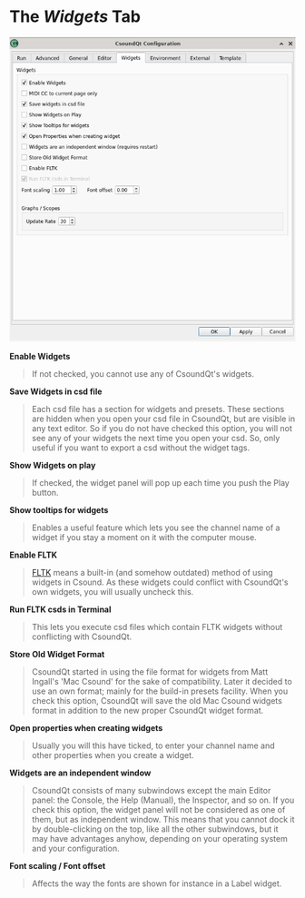 # The *Widgets* Tab

![widgets tab](img/config_widgets.png) 

**Enable Widgets** 

> If not checked, you cannot use any of CsoundQt's widgets.   
 

**Save Widgets in csd file** 

> Each csd file has a section for widgets and presets. These sections are hidden when you open your csd file in CsoundQt, but are visible in any text editor. So if you do not have checked this option, you will not see any of your widgets the next time you open your csd. So, only useful if you want to export a csd without the widget tags.   
 

**Show Widgets on play** 

> If checked, the widget panel will pop up each time you push the Play button.   


**Show tooltips for widgets** 

> Enables a useful feature which lets you see the channel name of a widget if you stay a moment on it with the computer mouse.   


**Enable FLTK** 

> [FLTK](http://csound.github.io/docs/manual/ControlFltkIntro.html) means a built-in (and somehow outdated) method of using widgets in Csound. As these widgets could conflict with CsoundQt's own widgets, you will usually uncheck this.   


**Run FLTK csds in Terminal** 

> This lets you execute csd files which contain FLTK widgets without conflicting with CsoundQt.   


**Store Old Widget Format** 

> CsoundQt started in using the file format for widgets from Matt Ingall's 'Mac Csound' for the sake of compatibility. Later it decided to use an own format; mainly for the build-in presets facility. When you check this option, CsoundQt will save the old Mac Csound widgets format in addition to the new proper CsoundQt widget format.   


**Open properties when creating widgets** 

> Usually you will this have ticked, to enter your channel name and other properties when you create a widget.   


**Widgets are an independent window** 

> CsoundQt consists of many subwindows except the main Editor panel: the Console, the Help (Manual), the Inspector, and so on. If you check this option, the widget panel will not be considered as one of them, but as independent window. This means that you cannot dock it by double-clicking on the top, like all the other subwindows, but it may have advantages anyhow, depending on your operating system and your configuration.    


**Font scaling / Font offset** 

> Affects the way the fonts are shown for instance in a Label widget.   
